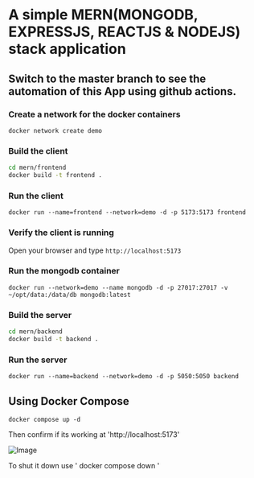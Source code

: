 # A simple MERN(MONGODB, EXPRESSJS, REACTJS & NODEJS) stack application 

## Switch to the master branch to see the automation of this App using github actions.

### Create a network for the docker containers

`docker network create demo`

### Build the client 

```sh
cd mern/frontend
docker build -t frontend .
```

### Run the client

`docker run --name=frontend --network=demo -d -p 5173:5173 frontend`

### Verify the client is running

Open your browser and type `http://localhost:5173`

### Run the mongodb container

`docker run --network=demo --name mongodb -d -p 27017:27017 -v ~/opt/data:/data/db mongodb:latest`

### Build the server

```sh
cd mern/backend
docker build -t backend .
```

### Run the server

`docker run --name=backend --network=demo -d -p 5050:5050 backend`

## Using Docker Compose

`docker compose up -d`

Then confirm if its working at 'http://localhost:5173'
  
![Image](https://github.com/user-attachments/assets/14bf7d82-0203-4453-8eea-e48c4ff15035)

To shut it down use ' docker compose down '

